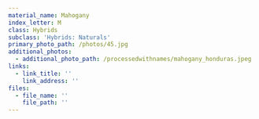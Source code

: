 ```yaml
---
material_name: Mahogany
index_letter: M
class: Hybrids
subclass: 'Hybrids: Naturals'
primary_photo_path: /photos/45.jpg
additional_photos:
  - additional_photo_path: /processedwithnames/mahogany_honduras.jpeg
links:
  - link_title: ''
    link_address: ''
files:
  - file_name: ''
    file_path: ''
---
```


